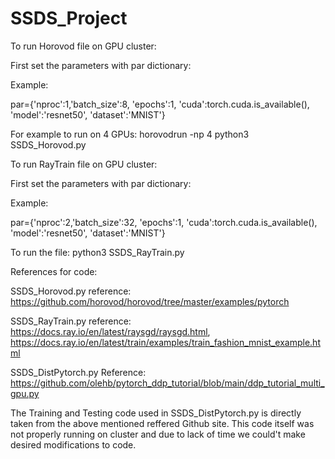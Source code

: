 # SSDS_Project

To run Horovod file on GPU cluster:

First set the parameters with par dictionary:

Example:

par={'nproc':1,'batch_size':8, 'epochs':1, 'cuda':torch.cuda.is_available(), 'model':'resnet50', 'dataset':'MNIST'}

For example to run on 4 GPUs: horovodrun -np 4 python3 SSDS_Horovod.py


To run RayTrain file on GPU cluster:

First set the parameters with par dictionary:

Example:

par={'nproc':2,'batch_size':32, 'epochs':1, 'cuda':torch.cuda.is_available(), 'model':'resnet50', 'dataset':'MNIST'}

To run the file: python3 SSDS_RayTrain.py

References for code:

SSDS_Horovod.py reference: https://github.com/horovod/horovod/tree/master/examples/pytorch

SSDS_RayTrain.py reference: https://docs.ray.io/en/latest/raysgd/raysgd.html, 
https://docs.ray.io/en/latest/train/examples/train_fashion_mnist_example.html

SSDS_DistPytorch.py Reference: https://github.com/olehb/pytorch_ddp_tutorial/blob/main/ddp_tutorial_multi_gpu.py

The Training and Testing code used in SSDS_DistPytorch.py is directly taken from the above mentioned reffered Github site.
This code itself was not properly running on cluster and due to lack of time we could't make desired modifications to code.
